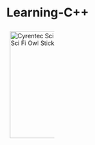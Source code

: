 # Learning-C++

 <img src="https://c.tenor.com/Yg8O2WDlGkYAAAAi/cyrentec-sci-fi.gif" width="250" height="250" alt="Cyrentec Sci Fi Sticker - Cyrentec Sci Fi Owl Stickers" style="max-width: 104px; background-color: unset; margin: 8px;">
